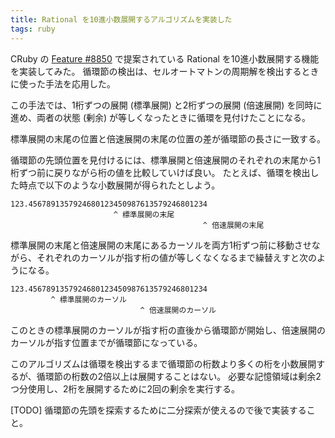 ```yaml
---
title: Rational を10進小数展開するアルゴリズムを実装した
tags: ruby
---
```


CRuby の [Feature #8850](bugs.ruby-lang.org/issues/8850) で提案されている Rational を10進小数展開する機能を実装してみた。
循環節の検出は、セルオートマトンの周期解を検出するときに使った手法を応用した。

この手法では、1桁ずつの展開 (標準展開) と2桁ずつの展開 (倍速展開) を同時に進め、両者の状態 (剰余) が等しくなったときに循環を見付けたことになる。

標準展開の末尾の位置と倍速展開の末尾の位置の差が循環節の長さに一致する。

循環節の先頭位置を見付けるには、標準展開と倍速展開のそれぞれの末尾から1桁ずつ前に戻りながら桁の値を比較していけば良い。
たとえば、循環を検出した時点で以下のような小数展開が得られたとしよう。

~~~~
123.4567891357924680123450987613579246801234
                       ^ 標準展開の末尾
                                           ^ 倍速展開の末尾
~~~~

標準展開の末尾と倍速展開の末尾にあるカーソルを両方1桁ずつ前に移動させながら、それぞれのカーソルが指す桁の値が等しくなくなるまで繰替えすと次のようになる。

~~~~
123.4567891357924680123450987613579246801234
         ^ 標準展開のカーソル
                             ^ 倍速展開のカーソル
~~~~

このときの標準展開のカーソルが指す桁の直後から循環節が開始し、倍速展開のカーソルが指す位置までが循環節になっている。

このアルゴリズムは循環を検出するまで循環節の桁数より多くの桁を小数展開するが、循環節の桁数の2倍以上は展開することはない。
必要な記憶領域は剰余2つ分使用し、2桁を展開するために2回の剰余を実行する。

[TODO] 循環節の先頭を探索するために二分探索が使えるので後で実装すること。
